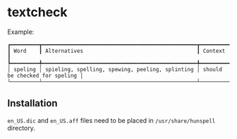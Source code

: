 # textcheck

Example:

```
┏━━━━━━━━━┳━━━━━━━━━━━━━━━━━━━━━━━━━━━━━━━━━━━━━━━━━━━━━━━━━┳━━━━━━━━━━━━━━━━━━━━━━━━━━━━━━━┓
┃ Word    ┃ Alternatives                                    ┃ Context                       ┃
┡━━━━━━━━━╇━━━━━━━━━━━━━━━━━━━━━━━━━━━━━━━━━━━━━━━━━━━━━━━━━╇━━━━━━━━━━━━━━━━━━━━━━━━━━━━━━━┩
│ speling │ spieling, spelling, spewing, peeling, splinting │ should be checked for speling │
└─────────┴─────────────────────────────────────────────────┴───────────────────────────────┘
```

## Installation

`en_US.dic` and `en_US.aff` files need to be placed in `/usr/share/hunspell` directory.

